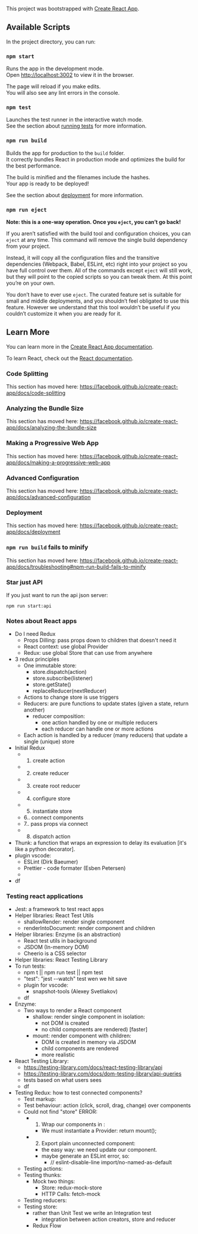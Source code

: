 This project was bootstrapped with [Create React App](https://github.com/facebook/create-react-app).

## Available Scripts

In the project directory, you can run:

### `npm start`

Runs the app in the development mode.<br>
Open [http://localhost:3002](http://localhost:3002) to view it in the browser.

The page will reload if you make edits.<br>
You will also see any lint errors in the console.

### `npm test`

Launches the test runner in the interactive watch mode.<br>
See the section about [running tests](https://facebook.github.io/create-react-app/docs/running-tests) for more information.

### `npm run build`

Builds the app for production to the `build` folder.<br>
It correctly bundles React in production mode and optimizes the build for the best performance.

The build is minified and the filenames include the hashes.<br>
Your app is ready to be deployed!

See the section about [deployment](https://facebook.github.io/create-react-app/docs/deployment) for more information.

### `npm run eject`

**Note: this is a one-way operation. Once you `eject`, you can’t go back!**

If you aren’t satisfied with the build tool and configuration choices, you can `eject` at any time. This command will remove the single build dependency from your project.

Instead, it will copy all the configuration files and the transitive dependencies (Webpack, Babel, ESLint, etc) right into your project so you have full control over them. All of the commands except `eject` will still work, but they will point to the copied scripts so you can tweak them. At this point you’re on your own.

You don’t have to ever use `eject`. The curated feature set is suitable for small and middle deployments, and you shouldn’t feel obligated to use this feature. However we understand that this tool wouldn’t be useful if you couldn’t customize it when you are ready for it.

## Learn More

You can learn more in the [Create React App documentation](https://facebook.github.io/create-react-app/docs/getting-started).

To learn React, check out the [React documentation](https://reactjs.org/).

### Code Splitting

This section has moved here: https://facebook.github.io/create-react-app/docs/code-splitting

### Analyzing the Bundle Size

This section has moved here: https://facebook.github.io/create-react-app/docs/analyzing-the-bundle-size

### Making a Progressive Web App

This section has moved here: https://facebook.github.io/create-react-app/docs/making-a-progressive-web-app

### Advanced Configuration

This section has moved here: https://facebook.github.io/create-react-app/docs/advanced-configuration

### Deployment

This section has moved here: https://facebook.github.io/create-react-app/docs/deployment

### `npm run build` fails to minify

This section has moved here: https://facebook.github.io/create-react-app/docs/troubleshooting#npm-run-build-fails-to-minify

### Star just API

If you just want to run the api json server:

    npm run start:api

### Notes about React apps

- Do I need Redux
  - Props Dilling: pass props down to children that doesn't need it
  - React context: use global Provider
  - Redux: use global Store that can use from anywhere
- 3 redux principles
  - One immutable store:
    - store.dispatch(action)
    - store.subscribe(listener)
    - store.getState()
    - replaceReducer(nextReducer)
  - Actions to change store is use triggers
  - Reducers: are pure functions to update states (given a state, return another)
    - reducer composition:
      - one action handled by one or multiple reducers
      - each reducer can handle one or more actions
  - Each action is handled by a reducer (many reducers) that update a single (unique) store
- Initial Redux
  - 1. create action
  - 2. create reducer
  - 3. create root reducer
  - 4. configure store
  - 5. instantiate store
  - 6.. connect components
  - 7.. pass props via connect
  - 8. dispatch action
- Thunk: a function that wraps an expression to delay its evaluation [it's like a python decorator].
- plugin vscode:
  - ESLint (Dirk Baeumer)
  - Prettier - code formater (Esben Petersen)
  -
- df

### Testing react applications

- Jest: a framework to test react apps
- Helper libraries: React Test Utils
  - shallowRender: render single component
  - renderIntoDocument: render component and children
- Helper libraries: Enzyme (is an abstraction)
  - React test utils in background
  - JSDOM (In-memory DOM)
  - Cheerio is a CSS selector
- Helper libraries: React Testing Library
- To run tests:
  - npm t || npm run test || npm test
  - "test": "jest --watch" test wen we hit save
  - plugin for vscode:
    - snapshot-tools (Alexey Svetliakov)
  - df
- Enzyme:
  - Two ways to render a React component
    - shallow: render single component in isolation:
      - not DOM is created
      - no child components are rendered) [faster]
    - mount: render component with children:
      - DOM is created in memory via JSDOM
      - child components are rendered
      - more realistic
- React Testing Library:
  - https://testing-library.com/docs/react-testing-library/api
  - https://testing-library.com/docs/dom-testing-library/api-queries
  - tests based on what users sees
  - df
- Testing Redux: how to test connected components?
  - Test markup:
  - Test behaviour: action (click, scroll, drag, change) over components
  - Could not find "store" ERROR:
    - 1. Wrap our components in <Provider>:
      - We must instantiate a Provider: return mount(<Provider store={store}><ManageCoursePage /></Provider>);
    - 2. Export plain unconnected component:
      - the easy way: we need update our component.
      - maybe generate an ESLint error, so:
        - // eslint-disable-line import/no-named-as-default
  - Testing actions:
  - Testing thunks:
    - Mock two things:
      - Store: redux-mock-store
      - HTTP Calls: fetch-mock
  - Testing reducers:
  - Testing store:
    - rather than Unit Test we write an Integration test
      - integration between action creators, store and reducer
    - Redux Flow
